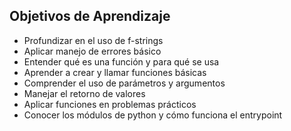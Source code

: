 ## Objetivos de Aprendizaje

- Profundizar en el uso de f-strings
- Aplicar manejo de errores básico
- Entender qué es una función y para qué se usa
- Aprender a crear y llamar funciones básicas
- Comprender el uso de parámetros y argumentos
- Manejar el retorno de valores
- Aplicar funciones en problemas prácticos
- Conocer los módulos de python y cómo funciona el entrypoint
